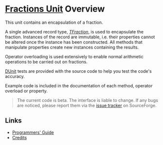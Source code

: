 # [Fractions Unit](../Fractions.md) Overview

This unit contains an encapsulation of a fraction.

A single advanced record type, [_TFraction_](./API/TFraction.md), is used to encapsulate the fraction. Instances of the record are immutable, i.e. their properties cannot be altered once the instance has been constructed. All methods that manipulate properties create new instances containing the results.

Operator overloading is used extensively to enable normal arithmetic operations to be carried out on fractions.

[DUnit](http://dunit.sourceforge.net/) tests are provided with the source code to help you test the code's accuracy.

Example code is included in the documentation of each method, operator overload or property.

> The current code is beta. The interface is liable to change. If any bugs are noticed, please report them via the [issue tracker](https://sourceforge.net/p/ddablib/tickets/) on SourceForge.

## Links

* [Programmers' Guide](./API.md)
* [Credits](./Credits.md)
